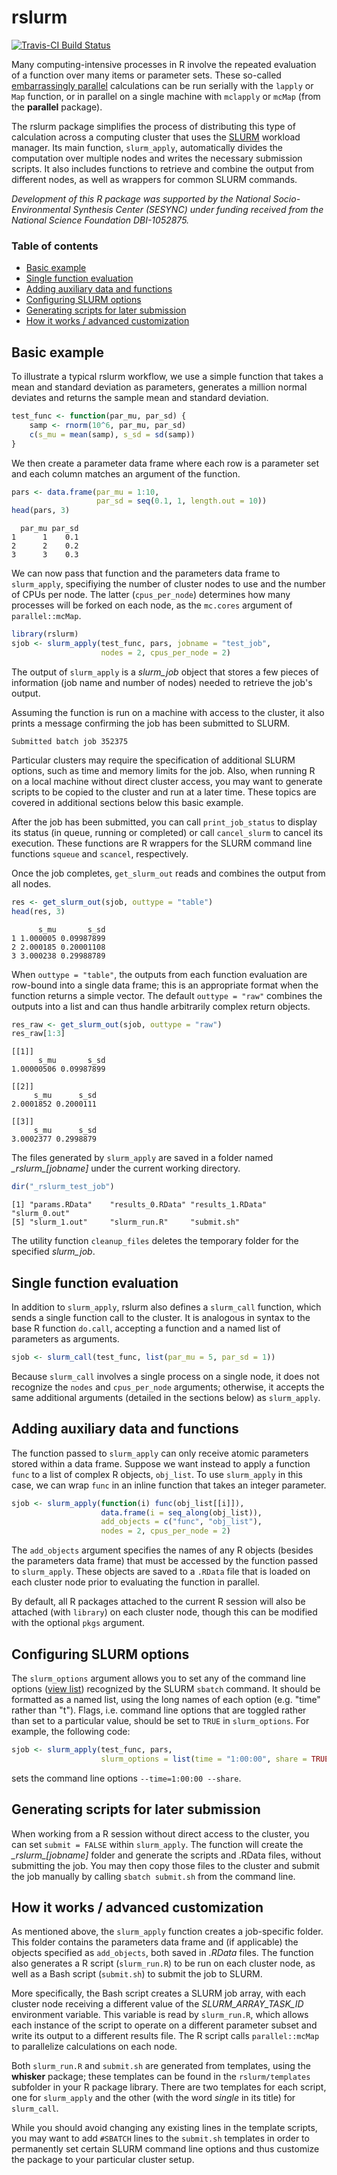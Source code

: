 rslurm
======

[![Travis-CI Build Status](https://travis-ci.org/SESYNC-ci/rslurm.svg?branch=master)](https://travis-ci.org/SESYNC-ci/rslurm)

Many computing-intensive processes in R involve the repeated evaluation of 
a function over many items or parameter sets. These so-called 
[embarrassingly parallel](https://en.wikipedia.org/wiki/Embarrassingly_parallel)
calculations can be run serially with the `lapply` or `Map` function, or in parallel
on a single machine with `mclapply` or `mcMap` (from the **parallel** package).

The rslurm package simplifies the process of distributing this type of calculation
across a computing cluster that uses the [SLURM](http://slurm.schedmd.com/) 
workload manager. Its main function, `slurm_apply`, automatically divides the
computation over multiple nodes and writes the necessary submission scripts.
It also includes functions to retrieve and combine the output from different nodes,
as well as wrappers for common SLURM commands.

*Development of this R package was supported by the National Socio-Environmental Synthesis Center (SESYNC) under funding received from the National Science Foundation DBI-1052875.*


### Table of contents

- [Basic example](#basic-example)
- [Single function evaluation](#single-function-evaluation)
- [Adding auxiliary data and functions](#adding-auxiliary-data-and-functions)
- [Configuring SLURM options](#configuring-slurm-options)
- [Generating scripts for later submission](#generating-scripts-for-later-submission)
- [How it works / advanced customization](#how-it-works-advanced-customization)


## Basic example

To illustrate a typical rslurm workflow, we use a simple function that takes
a mean and standard deviation as parameters, generates a million normal deviates
and returns the sample mean and standard deviation.

```r
test_func <- function(par_mu, par_sd) {
    samp <- rnorm(10^6, par_mu, par_sd)
    c(s_mu = mean(samp), s_sd = sd(samp))
}
```

We then create a parameter data frame where each row is a parameter set and each
column matches an argument of the function.

```r
pars <- data.frame(par_mu = 1:10,
                   par_sd = seq(0.1, 1, length.out = 10))
head(pars, 3)
```

```
  par_mu par_sd
1      1    0.1
2      2    0.2
3      3    0.3
```

We can now pass that function and the parameters data frame to `slurm_apply`,
specifiying the number of cluster nodes to use and the number of CPUs per node.
The latter (`cpus_per_node`) determines how many processes will be forked on
each node, as the `mc.cores` argument of `parallel::mcMap`. 
```r
library(rslurm)
sjob <- slurm_apply(test_func, pars, jobname = "test_job", 
                    nodes = 2, cpus_per_node = 2)
```
The output of `slurm_apply` is a *slurm_job* object that stores a few pieces of 
information (job name and number of nodes) needed to retrieve the job's output. 

Assuming the function is run on a machine with access to the cluster, it also 
prints a message confirming the job has been submitted to SLURM.
```
Submitted batch job 352375
```

Particular clusters may require the specification of additional SLURM options,
such as time and memory limits for the job. Also, when running R on a local
machine without direct cluster access, you may want to generate scripts to be
copied to the cluster and run at a later time. These topics are covered in
additional sections below this basic example.

After the job has been submitted, you can call `print_job_status` to display its
status (in queue, running or completed) or call `cancel_slurm` to cancel its
execution. These functions are R wrappers for the SLURM command line functions
`squeue` and `scancel`, respectively.

Once the job completes, `get_slurm_out` reads and combines the output from all
nodes.
```r
res <- get_slurm_out(sjob, outtype = "table")
head(res, 3)
```

```
      s_mu       s_sd
1 1.000005 0.09987899
2 2.000185 0.20001108
3 3.000238 0.29988789
```

When `outtype = "table"`, the outputs from each function evaluation are 
row-bound into a single data frame; this is an appropriate format when the 
function returns a simple vector. The default `outtype = "raw"` combines the
outputs into a list and can thus handle arbitrarily complex return objects.

```r
res_raw <- get_slurm_out(sjob, outtype = "raw")
res_raw[1:3]
```

```
[[1]]
      s_mu       s_sd 
1.00000506 0.09987899 

[[2]]
     s_mu      s_sd 
2.0001852 0.2000111 

[[3]]
     s_mu      s_sd 
3.0002377 0.2998879 
```

The files generated by `slurm_apply` are saved in a folder named
*\_rslurm_[jobname]* under the current working directory.

```r
dir("_rslurm_test_job")
```

```
[1] "params.RData"    "results_0.RData" "results_1.RData" "slurm_0.out"    
[5] "slurm_1.out"     "slurm_run.R"     "submit.sh" 
```

The utility function `cleanup_files` deletes the temporary folder for the
specified *slurm_job*.


## Single function evaluation

In addition to `slurm_apply`, rslurm also defines a `slurm_call` function, which
sends a single function call to the cluster. It is analogous in syntax to the 
base R function `do.call`, accepting a function and a named list of parameters
as arguments.

```r
sjob <- slurm_call(test_func, list(par_mu = 5, par_sd = 1))
```

Because `slurm_call` involves a single process on a single node, it does not
recognize the `nodes` and `cpus_per_node` arguments; otherwise, it accepts the
same additional arguments (detailed in the sections below) as `slurm_apply`.


## Adding auxiliary data and functions

The function passed to `slurm_apply` can only receive atomic parameters stored 
within a data frame. Suppose we want instead to apply a function `func` to a list
of complex R objects, `obj_list`. To use `slurm_apply` in this case, we can wrap 
`func` in an inline function that takes an integer parameter.

```r
sjob <- slurm_apply(function(i) func(obj_list[[i]]), 
                    data.frame(i = seq_along(obj_list)),
                    add_objects = c("func", "obj_list"),
                    nodes = 2, cpus_per_node = 2)
```

The `add_objects` argument specifies the names of any R objects (besides the 
parameters data frame) that must be accessed by the function passed to 
`slurm_apply`. These objects are saved to a `.RData` file that is loaded
on each cluster node prior to evaluating the function in parallel.

By default, all R packages attached to the current R session will also be 
attached (with `library`) on each cluster node, though this can be modified with
the optional `pkgs` argument.


## Configuring SLURM options

The `slurm_options` argument allows you to set any of the command line 
options ([view list](http://slurm.schedmd.com/sbatch.html)) recognized by the 
SLURM `sbatch` command. It should be formatted as a named list, using the long
names of each option (e.g. "time" rather than "t"). Flags, i.e. command line 
options that are toggled rather than set to a particular value, should be set to
`TRUE` in `slurm_options`. For example, the following code:
```r
sjob <- slurm_apply(test_func, pars, 
                    slurm_options = list(time = "1:00:00", share = TRUE))
```
sets the command line options `--time=1:00:00 --share`.


## Generating scripts for later submission

When working from a R session without direct access to the cluster, you can set
`submit = FALSE` within `slurm_apply`. The function will create the
*\_rslurm\_[jobname]* folder and generate the scripts and .RData files, without
submitting the job. You may then copy those files to the cluster and submit the
job manually by calling `sbatch submit.sh` from the command line.


## How it works / advanced customization

As mentioned above, the `slurm_apply` function creates a job-specific folder. 
This folder contains the parameters data frame and (if applicable) the objects
specified as `add_objects`, both saved in *.RData* files. The function also
generates a R script (`slurm_run.R`) to be run on each cluster node, as well
as a Bash script (`submit.sh`) to submit the job to SLURM.

More specifically, the Bash script creates a SLURM job array, with each cluster
node receiving a different value of the *SLURM\_ARRAY\_TASK\_ID* environment
variable. This variable is read by `slurm_run.R`, which allows each instance of
the script to operate on a different parameter subset and write its output to
a different results file. The R script calls `parallel::mcMap` to parallelize
calculations on each node.

Both `slurm_run.R` and `submit.sh` are generated from templates, using the
**whisker** package; these templates can be found in the `rslurm/templates`
subfolder in your R package library. There are two templates for each script,
one for `slurm_apply` and the other (with the word *single* in its title) for
`slurm_call`. 

While you should avoid changing any existing lines in the template scripts, you
may want to add `#SBATCH` lines to the `submit.sh` templates in order to
permanently set certain SLURM command line options and thus customize the package
to your particular cluster setup.





